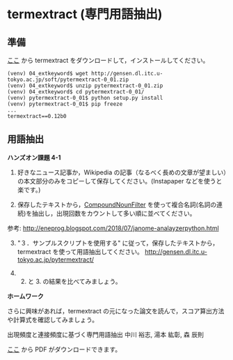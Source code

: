 # termextract (専門用語抽出)

## 準備

[ここ](http://gensen.dl.itc.u-tokyo.ac.jp/pytermextract/) から termextract をダウンロードして，インストールしてください。

```
(venv) 04_extkeyword$ wget http://gensen.dl.itc.u-tokyo.ac.jp/soft/pytermextract-0_01.zip
(venv) 04_extkeyword$ unzip pytermextract-0_01.zip
(venv) 04_extkeyword$ cd pytermextract-0_01/
(venv) pytermextract-0_01$ python setup.py install
(venv) pytermextract-0_01$ pip freeze
...
termextract==0.12b0
```

## 用語抽出

**ハンズオン課題 4-1**

1. 好きなニュース記事か，Wikipedia の記事（なるべく長めの文章が望ましい）の本文部分のみをコピーして保存してください。(Instapaper などを使うと楽です。)

2. 保存したテキストから，[CompoundNounFilter](http://mocobeta.github.io/janome/api/janome.html#janome.tokenfilter.CompoundNounFilter) を使って複合名詞(名詞の連続)を抽出し，出現回数をカウントして多い順に並べてください。

参考: http://eneprog.blogspot.com/2018/07/janome-analayzerpython.html

3. "３．サンプルスクリプトを使用する" に従って，保存したテキストから，termextract を使って用語抽出してください。
http://gensen.dl.itc.u-tokyo.ac.jp/pytermextract/

4. 2. と 3. の結果を比べてみましょう。

**ホームワーク**

さらに興味があれば，termextract の元になった論文を読んで，スコア算出方法や計算式を確認してみましょう。

出現頻度と連接頻度に基づく専門用語抽出
中川 裕志, 湯本 紘彰, 森 辰則

[ここ](https://www.jstage.jst.go.jp/article/jnlp1994/10/1/10_1_27/_article/-char/ja) から PDF がダウンロードできます。